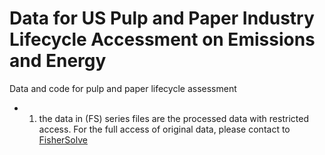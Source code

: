 # Data for US Pulp and Paper Industry Lifecycle Accessment on Emissions and Energy
Data and code for pulp and paper lifecycle assessment

- 1) the data in (FS) series files are the processed data with restricted access. For the full access of original data, please contact to [FisherSolve](https://www.resourcewise.com/markets/forest-products/fisher-international-is-now-part-of-resourcewise)
